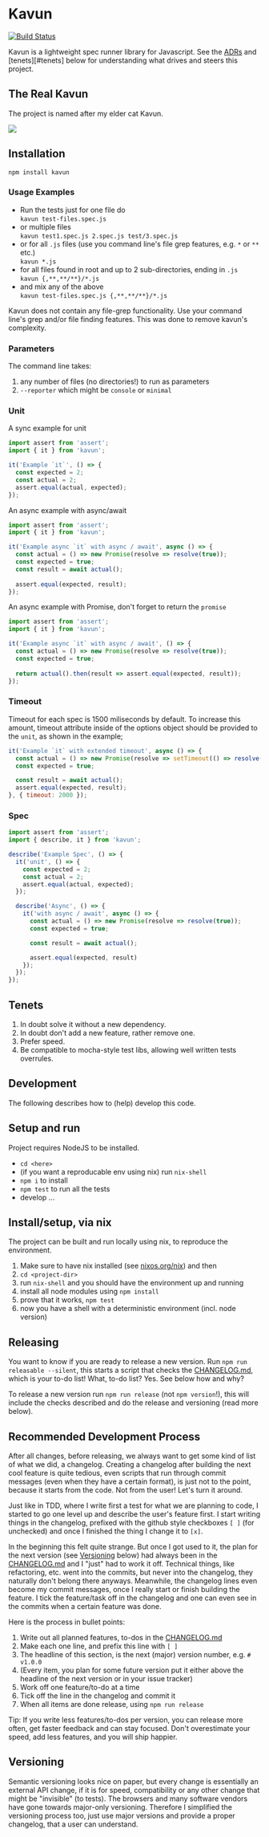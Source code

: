 # Kavun

[![Build Status](https://travis-ci.org/sengitu/kavun.svg?branch=master)](https://travis-ci.org/sengitu/kavun)

Kavun is a lightweight spec runner library for Javascript. See the [ADRs][adrs] and [tenets][#tenets] below for understanding what drives and steers this project.

[adrs]: ./docs/adr

## The Real Kavun

The project is named after my elder cat Kavun.

![](kavun_tiny.png)

## Installation

`npm install kavun`

### Usage Examples

* Run the tests just for one file do  
  `kavun test-files.spec.js`
* or multiple files   
  `kavun test1.spec.js 2.spec.js test/3.spec.js`
* or for all `.js` files (use you command line's file grep features, e.g. `*` or `**` etc.)  
  `kavun *.js`
* for all files found in root and up to 2 sub-directories, ending in `.js`  
  `kavun {,**,**/**}/*.js`
* and mix any of the above  
  `kavun test-files.spec.js {,**,**/**}/*.js`

Kavun does not contain any file-grep functionality. Use your command line's 
grep and/or file finding features. This was done to remove kavun's complexity.

### Parameters

The command line takes:
1) any number of files (no directories!) to run as parameters
1) `--reporter` which might be `console` or `minimal`

### Unit

A sync example for unit

```js
import assert from 'assert';
import { it } from 'kavun';

it('Example `it`', () => {
  const expected = 2;
  const actual = 2;
  assert.equal(actual, expected);
});
```

An async example with async/await

```js
import assert from 'assert';
import { it } from 'kavun';

it('Example async `it` with async / await', async () => {
  const actual = () => new Promise(resolve => resolve(true));
  const expected = true;
  const result = await actual();
  
  assert.equal(expected, result);
});
```

An async example with Promise, don't forget to return the `promise`

```js
import assert from 'assert';
import { it } from 'kavun';

it('Example async `it` with async / await', () => {
  const actual = () => new Promise(resolve => resolve(true));
  const expected = true;
  
  return actual().then(result => assert.equal(expected, result));
});
```

### Timeout

Timeout for each spec is 1500 miliseconds by default. To increase this amount, timeout attribute inside of the options object should be provided to the `unit`, as shown in the example;

```js
it('Example `it` with extended timeout', async () => {
  const actual = () => new Promise(resolve => setTimeout(() => resolve(true), 1700));
  const expected = true;

  const result = await actual();
  assert.equal(expected, result);
}, { timeout: 2000 });
```

### Spec

```js
import assert from 'assert';
import { describe, it } from 'kavun';

describe('Example Spec', () => {
  it('unit', () => {
    const expected = 2;
    const actual = 2;
    assert.equal(actual, expected);
  });

  describe('Async', () => {
    it('with async / await', async () => {
      const actual = () => new Promise(resolve => resolve(true));
      const expected = true;

      const result = await actual();

      assert.equal(expected, result)
    });
  });
});

```
## Tenets
1) In doubt solve it without a new dependency.
2) In doubt don't add a new feature, rather remove one.
3) Prefer speed.
4) Be compatible to mocha-style test libs, allowing well written tests overrules.

## Development

The following describes how to (help) develop this code.

## Setup and run

Project requires NodeJS to be installed.

- `cd <here>`
- (if you want a reproducable env using nix) run `nix-shell`
- `npm i` to install
- `npm test` to run all the tests
- develop ...

## Install/setup, via nix

The project can be built and run locally using nix, to reproduce the environment.
1) Make sure to have nix installed (see [nixos.org/nix][nix]) and then
1) `cd <project-dir>`
1) run `nix-shell` and you should have the environment up and running
1) install all node modules using `npm install`
1) prove that it works, `npm test`
1) now you have a shell with a deterministic environment (incl. node version)

[nix]: http://nixos.org/nix/

## Releasing

You want to know if you are ready to release a new version. 
Run `npm run releasable --silent`, this starts a script that checks the [CHANGELOG.md](./CHANGELOG.md), which
is your to-do list! What, to-do list? Yes. See below how and why?

To release a new version run `npm run release` (not `npm version`!), this will include the
checks described and do the release and versioning (read more below).

## Recommended Development Process

After all changes, before releasing, we always want to get some kind of list of what we did, a changelog.
Creating a changelog after building the next cool feature is quite tedious, even scripts that run
through commit messages (even when they have a certain format), is just not to the point, because
it starts from the code. Not from the user! Let's turn it around.

Just like in TDD, where I write first a test for what we are planning to code, I started to go one level
up and describe the user's feature first. I start writing things in the changelog, prefixed with the
github style checkboxes `[ ]` (for unchecked) and once I finished the thing I change it to `[x]`.

In the beginning this felt quite strange. But once I got used to it, 
the plan for the next version (see [Versioning](#versioning) below) had 
always been in the [CHANGELOG.md](./CHANGELOG.md) and I "just" had to work it off. Technical things, like
refactoring, etc. went into the commits, but never into the changelog, they naturally don't belong there
anyways. Meanwhile, the changelog lines even become my commit messages, once I really start or finish
building the feature. I tick the feature/task off in the changelog and one can even see in the commits
when a certain feature was done.

Here is the process in bullet points:
1) Write out all planned features, to-dos in the [CHANGELOG.md](./CHANGELOG.md)
1) Make each one line, and prefix this line with `[ ]`
1) The headline of this section, is the next (major) version number, e.g. `# v1.0.0`
1) (Every item, you plan for some future version put it either above the headline of the next version or in your issue tracker)
1) Work off one feature/to-do at a time
1) Tick off the line in the changelog and commit it
1) When all items are done release, using `npm run release`

Tip: If you write less features/to-dos per version, you can release more often, get faster feedback
and can stay focused. Don't overestimate your speed, add less features, and you will ship happier.

## Versioning

Semantic versioning looks nice on paper, but every change is essentially an external API change, if it is
for speed, compatibility or any other change that might be "invisible" (to tests). The browsers and many software vendors
have gone towards major-only versioning. Therefore I simplified the versioning process too, just use
major versions and provide a proper changelog, that a user can understand.
